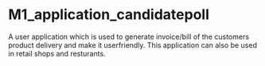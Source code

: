 # M1_application_candidatepoll

A user application which is used to generate invoice/bill of the customers product delivery and make it userfriendly.
This application can also be used in retail shops and resturants.

